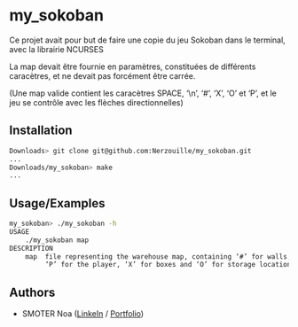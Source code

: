 
# my_sokoban

Ce projet avait pour but de faire une copie du jeu Sokoban dans le terminal, avec la librairie NCURSES

La map devait être fournie en paramètres, constituées de différents caracètres, et ne devait pas forcément être carrée.

(Une map valide contient les caracètres SPACE, ‘\n’, ‘#’, ‘X’, ‘O’ et ‘P’, et le jeu se contrôle avec les flèches directionnelles)

## Installation

```bash
Downloads> git clone git@github.com:Nerzouille/my_sokoban.git
...
Downloads/my_sokoban> make
...
```
    
## Usage/Examples

```bash
my_sokoban> ./my_sokoban -h
USAGE
    ./my_sokoban map
DESCRIPTION
    map  file representing the warehouse map, containing ‘#’ for walls,
         ‘P’ for the player, ‘X’ for boxes and ‘O’ for storage locations.
```


## Authors

- SMOTER Noa ([LinkeIn](https://www.github.com/nerzouille) / [Portfolio](https://noasmoter.vercel.app/))

